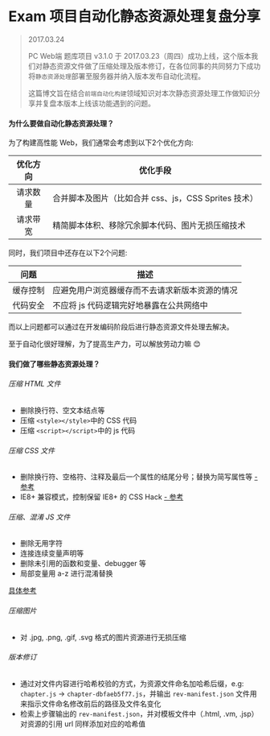 Exam 项目自动化静态资源处理复盘分享
===

> 2017.03.24
> 
> PC Web端 题库项目 v3.1.0 于 2017.03.23（周四）成功上线，这个版本我们对静态资源文件做了压缩处理及版本修订，在各位同事的共同努力下成功将`静态资源处理`部署至服务器并纳入版本发布自动化流程。
> 
> 这篇博文旨在结合`前端自动化构建`领域知识对本次静态资源处理工作做知识分享并复盘本版本上线该功能遇到的问题。

#### 为什么要做自动化静态资源处理？

为了构建高性能 Web，我们通常会考虑到以下2个优化方向:

|优化方向|优化手段|
|:----:|----|
|请求数量|合并脚本及图片（比如合并 css、js，CSS Sprites 技术）|
|请求带宽|精简脚本体积、移除冗余脚本代码、图片无损压缩技术|

同时，我们项目中还存在以下2个问题:

|问题|描述|
|:----:|----|
|缓存控制|应避免用户浏览器缓存而不去请求新版本资源的情况|
|代码安全|不应将 js 代码逻辑完好地暴露在公共网络中|

而以上问题都可以通过在开发编码阶段后进行静态资源文件处理去解决。

至于自动化很好理解，为了提高生产力，可以解放劳动力嘛 :blush:

#### 我们做了哪些静态资源处理？

###### 压缩 HTML 文件

* 删除换行符、空文本结点等
* 压缩 `<style></style>`中的 CSS 代码
* 压缩 `<script></script>`中的 js 代码

###### 压缩 CSS 文件

* 删除换行符、空格符、注释及最后一个属性的结尾分号；替换为简写属性等 [- 参考](https://github.com/jakubpawlowicz/clean-css#level-1-optimizations)
* IE8+ 兼容模式，控制保留 IE8+ 的 CSS Hack [- 参考](https://github.com/jakubpawlowicz/clean-css#compatibility-modes)

###### 压缩、混淆 JS 文件

* 删除无用字符
* 连接连续变量声明等
* 删除未引用的函数和变量、debugger 等
* 局部变量用 a-z 进行混淆替换

[具体参考](https://github.com/mishoo/UglifyJS2#compressor-options)

###### 压缩图片

* 对 .jpg, .png, .gif, .svg 格式的图片资源进行无损压缩

###### 版本修订

* 通过对文件内容进行哈希校验的方式，为资源文件命名加哈希后缀，e.g: `chapter.js` -> `chapter-dbfaeb5f77.js`，并输出 `rev-manifest.json` 文件用来指示文件命名修改前后的路径及文件名变化
* 检索上步骤输出的 `rev-manifest.json`，并对模板文件中（.html, .vm, .jsp）对资源的引用 url 同样添加对应的哈希值
